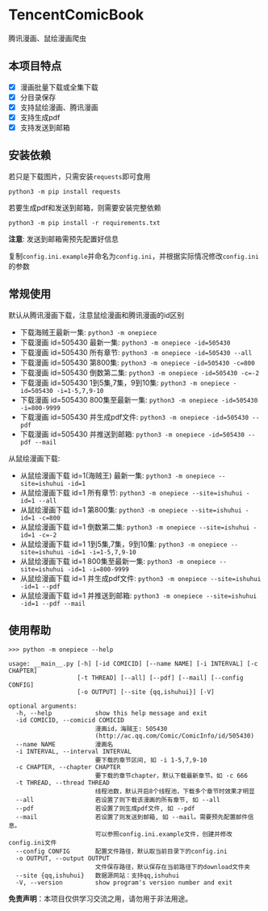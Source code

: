 # TencentComicBook

腾讯漫画、鼠绘漫画爬虫

## 本项目特点

- [x] 漫画批量下载或全集下载
- [x] 分目录保存
- [x] 支持鼠绘漫画、腾讯漫画
- [x] 支持生成pdf
- [x] 支持发送到邮箱

## 安装依赖

若只是下载图片，只需安装`requests`即可食用

`python3 -m pip install requests`

若要生成pdf和发送到邮箱，则需要安装完整依赖

`python3 -m pip install -r requirements.txt`

**注意**: 发送到邮箱需预先配置好信息

复制`config.ini.example`并命名为`config.ini`，并根据实际情况修改`config.ini`的参数

## 常规使用

默认从腾讯漫画下载，注意鼠绘漫画和腾讯漫画的id区别

- 下载海贼王最新一集: `python3 -m onepiece`
- 下载漫画 id=505430 最新一集: `python3 -m onepiece -id=505430`
- 下载漫画 id=505430 所有章节: `python3 -m onepiece -id=505430 --all`
- 下载漫画 id=505430 第800集: `python3 -m onepiece -id=505430 -c=800`
- 下载漫画 id=505430 倒数第二集: `python3 -m onepiece -id=505430 -c=-2`
- 下载漫画 id=505430 1到5集,7集，9到10集: `python3 -m onepiece -id=505430 -i=1-5,7,9-10`
- 下载漫画 id=505430 800集至最新一集: `python3 -m onepiece -id=505430 -i=800-9999`
- 下载漫画 id=505430 并生成pdf文件: `python3 -m onepiece -id=505430 --pdf`
- 下载漫画 id=505430 并推送到邮箱: `python3 -m onepiece -id=505430 --pdf --mail`

从鼠绘漫画下载:

- 从鼠绘漫画下载 id=1(海贼王) 最新一集: `python3 -m onepiece --site=ishuhui -id=1`
- 从鼠绘漫画下载 id=1 所有章节: `python3 -m onepiece --site=ishuhui -id=1 --all`
- 从鼠绘漫画下载 id=1 第800集: `python3 -m onepiece --site=ishuhui -id=1 -c=800`
- 从鼠绘漫画下载 id=1 倒数第二集: `python3 -m onepiece --site=ishuhui -id=1 -c=-2`
- 从鼠绘漫画下载 id=1 1到5集,7集，9到10集: `python3 -m onepiece --site=ishuhui -id=1 -i=1-5,7,9-10`
- 从鼠绘漫画下载 id=1 800集至最新一集: `python3 -m onepiece --site=ishuhui -id=1 -i=800-9999`
- 从鼠绘漫画下载 id=1 并生成pdf文件: `python3 -m onepiece --site=ishuhui -id=1 --pdf`
- 从鼠绘漫画下载 id=1 并推送到邮箱: `python3 -m onepiece --site=ishuhui -id=1 --pdf --mail`


## 使用帮助

```
>>> python -m onepiece --help

usage: __main__.py [-h] [-id COMICID] [--name NAME] [-i INTERVAL] [-c CHAPTER]
                   [-t THREAD] [--all] [--pdf] [--mail] [--config CONFIG]
                   [-o OUTPUT] [--site {qq,ishuhui}] [-V]

optional arguments:
  -h, --help            show this help message and exit
  -id COMICID, --comicid COMICID
                        漫画id，海贼王: 505430
                        (http://ac.qq.com/Comic/ComicInfo/id/505430)
  --name NAME           漫画名
  -i INTERVAL, --interval INTERVAL
                        要下载的章节区间, 如 -i 1-5,7,9-10
  -c CHAPTER, --chapter CHAPTER
                        要下载的章节chapter，默认下载最新章节。如 -c 666
  -t THREAD, --thread THREAD
                        线程池数，默认开启8个线程池，下载多个章节时效果才明显
  --all                 若设置了则下载该漫画的所有章节, 如 --all
  --pdf                 若设置了则生成pdf文件, 如 --pdf
  --mail                若设置了则发送到邮箱, 如 --mail。需要预先配置邮件信息。
                        可以参照config.ini.example文件，创建并修改config.ini文件
  --config CONFIG       配置文件路径，默认取当前目录下的config.ini
  -o OUTPUT, --output OUTPUT
                        文件保存路径，默认保存在当前路径下的download文件夹
  --site {qq,ishuhui}   数据源网站：支持qq,ishuhui
  -V, --version         show program's version number and exit

```

**免责声明**：本项目仅供学习交流之用，请勿用于非法用途。
